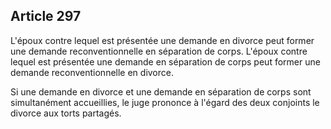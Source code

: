 Article 297
----
L'époux contre lequel est présentée une demande en divorce peut former une
demande reconventionnelle en séparation de corps. L'époux contre lequel est
présentée une demande en séparation de corps peut former une demande
reconventionnelle en divorce.

Si une demande en divorce et une demande en séparation de corps sont
simultanément accueillies, le juge prononce à l'égard des deux conjoints le
divorce aux torts partagés.
